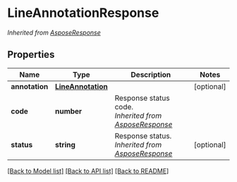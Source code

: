# LineAnnotationResponse


*Inherited from [AsposeResponse](AsposeResponse.md)*
## Properties
Name | Type | Description | Notes
------------ | ------------- | ------------- | -------------
**annotation** | [**LineAnnotation**](LineAnnotation.md) |  | [optional]
**code** | **number** | Response status code.<br />*Inherited from [AsposeResponse](AsposeResponse.md)* | 
**status** | **string** | Response status.<br />*Inherited from [AsposeResponse](AsposeResponse.md)* | [optional]

[[Back to Model list]](../README.md#documentation-for-models) [[Back to API list]](../README.md#documentation-for-api-endpoints) [[Back to README]](../README.md)

